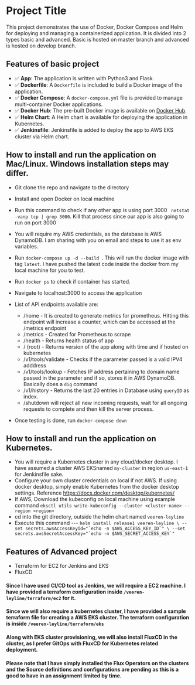 # Project Title

This project demonstrates the use of Docker, Docker Compose and Helm for deploying and managing a containerized application.
It is divided into 2 types basic and advanced.
Basic is hosted on master branch and advanced is hosted on develop branch. 

## Features of basic project

- ✅ **App**: The application is written with Python3 and Flask.
- ✅ **Dockerfile**: A `Dockerfile` is included to build a Docker image of the application.
- ✅ **Docker Compose**: A `docker-compose.yml` file is provided to manage multi-container Docker applications.
- ✅ **Docker Hub**: The pre-built Docker image is available on [Docker Hub](https://hub.docker.com/r/veeren03/veeren-leyline).
- ✅ **Helm Chart**: A Helm chart is available for deploying the application in Kubernetes.
- ✅ **Jenkinsfile**: Jenkinsfile is added to deploy the app to AWS EKS cluster via Helm chart.



## How to install and run the application on Mac/Linux. Windows installation steps may differ.

- Git clone the repo and navigate to the directory
- Install and open Docker on local machine
- Run this command to check if any other app is using port 3000 ` netstat -vanp tcp | grep 3000`. Kill that process since our app is also going to run on port 3000
- You will require my AWS credentials, as the database is AWS DynamoDB. I am sharing with you on email and steps to use it as env variables.
- Run `docker-compose up -d --build `. This will run the docker image with tag `latest`. I have pushed the latest code inside the docker from my local machine for you to test.
- Run `docker ps` to check if container has started.

- Navigate to localhost:3000 to access the application
- List of API endpoints available are:
    - /home - It is created to generate metrics for prometheus. Hitting this endpoint will increase a counter, which can be accessed at the /metrics endpoint
    - /metrics - Created for Prometheus to scrape
    - /health - Returns health status of app
    - / (root) - Returns version of the app along with time and if hosted on kubernetes
    - /v1/tools/validate - Checks if the parameter passed is a valid IPV4 adddress 
    - /v1/tools/lookup - Fetches IP address pertaining to domain name passed in the parameter and if so, stores it in AWS DynamoDB. Basically does a `dig` command
    - /v1/history - Returns the last 20 entries in Database using `queryID` as index.
    - /shutdown will reject all new incoming requests, wait for all ongoing requests to complete and then kill the server process.

- Once testing is done, run `docker-compose down`


## How to install and run the application on Kubernetes.
- You will require a Kubernetes cluster in any cloud/docker desktop. I have assumed a cluster AWS EKSnamed `my-cluster` in region `us-east-1` for Jenkinsfile sake.
- Configure your own cluster credentials on local if not AWS. If using docker desktop, simply enable Kubernetes from the docker desktop settings. Reference https://docs.docker.com/desktop/kubernetes/
- If AWS, Download the kubeconfig on local machine using example command `eksctl utils write-kubeconfig --cluster <cluster-name> --region <region>`
- cd into the git directory, outside the helm chart named  `veeren-leyline`
- Execute this command --- ``` helm install release1 veeren-leyline \
                    --set secrets.awsAccessKeyId="`echo -n $AWS_ACCESS_KEY_ID`" \
                    --set secrets.awsSecretAccessKey="`echo -n $AWS_SECRET_ACCESS_KEY`" ```


 

    
## Features of Advanced project

- Terraform for EC2 for Jenkins and EKS 
- FluxCD

####  Since I have used CI/CD tool as Jenkins, we will require a EC2 machine. I have provided a terraform configuration inside `/veeren-leyline/terraform/ec2` for it.

#### Since we will also require a kubernetes cluster, I have provided a sample terraform file for creating a AWS EKS cluster. The terraform configuration is inside `/veeren-leyline/terraform/eks`

#### Along with EKS cluster provisioning, we will also install FluxCD in the cluster, as I prefer GitOps with FluxCD for Kubernetes related deployment. 

#### Please note that I have simply installed the Flux Operators on the clusters and the Source definitions and configurations are pending as this is a good to have in an assignment limited by time.



